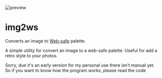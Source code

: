 ![preview](https://raw.githubusercontent.com/manueldl/img2ws/master/preview.png "img2ws")


# img2ws
Converts an image to
[Web-safe](https://en.wikipedia.org/wiki/Web_colors#Web-safe_colors) palette.

A simple utility for convert an image to a web-safe palette. Useful for add a
retro style to your photos.

Sorry, due it's an early version for my personal use there isn't manual yet. So
if you want to know how the program works, please read the code
